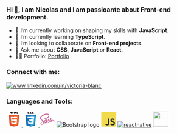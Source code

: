 ### Hi 👋, I am Nicolas and I am passioante about Front-end development.

- 🔭 I’m currently working on shaping my skills with **JavaScript**.
- 🌱 I’m currently learning **TypeScript**.
- 👯 I’m looking to collaborate on **Front-end projects**.
- 💬 Ask me about **CSS**, **JavaScript** or **React**.
- 🐱‍💻 Portfolio: <a href="https://nicoc12024.github.io/portfolio/" target="_blank">Portfolio</a>

<h3 align="left">Connect with me:</h3>
<p align="left">
<a href="https://www.linkedin.com/in/nicocabello/" target="blank"><img align="center" src="https://raw.githubusercontent.com/rahuldkjain/github-profile-readme-generator/master/src/images/icons/Social/linked-in-alt.svg" alt="www.linkedin.com/in/victoria-blanc" height="30" width="40" /></a>
</p>



<h3 align="left">Languages and Tools:</h3>
<p align="left"> <a href="https://www.w3.org/html/" target="_blank" rel="noreferrer"> <img src="https://raw.githubusercontent.com/devicons/devicon/master/icons/html5/html5-original-wordmark.svg" alt="html5" width="40" height="40"/> <a href="https://www.w3schools.com/css/" target="_blank" rel="noreferrer"> <img src="https://raw.githubusercontent.com/devicons/devicon/master/icons/css3/css3-original-wordmark.svg" alt="css3" width="40" height="40"/> </a> <a href="https://v5.getbootstrap.com/">  </a> <a href="https://sass-lang.com" target="_blank" rel="noreferrer"> <img src="https://raw.githubusercontent.com/devicons/devicon/master/icons/sass/sass-original.svg" alt="sass" width="40" height="40"/></a> 
    <img src="https://v5.getbootstrap.com/docs/5.0/assets/brand/bootstrap-logo-shadow.png" alt="Bootstrap logo" width="40" height="40">
   </a> <a href="https://developer.mozilla.org/en-US/docs/Web/JavaScript" target="_blank" rel="noreferrer"> <img src="https://raw.githubusercontent.com/devicons/devicon/master/icons/javascript/javascript-original.svg" alt="javascript" width="40" height="40"/></a> 
      <a href="https://reactnative.dev/" target="_blank" rel="noreferrer"> <img src="https://reactnative.dev/img/header_logo.svg" alt="reactnative" width="40" height="40"/></a>  
      <a href="https://cdn.jsdelivr.net/gh/devicons/devicon@v2.15.1/devicon.min.css" target="_blank" rel="noreferrer"  > 
            <img src="https://cdn.jsdelivr.net/gh/devicons/devicon/icons/tailwindcss/tailwindcss-plain.svg" width="40" height="40" />
          </a> 
   </p>  

    
    
     
    
   
